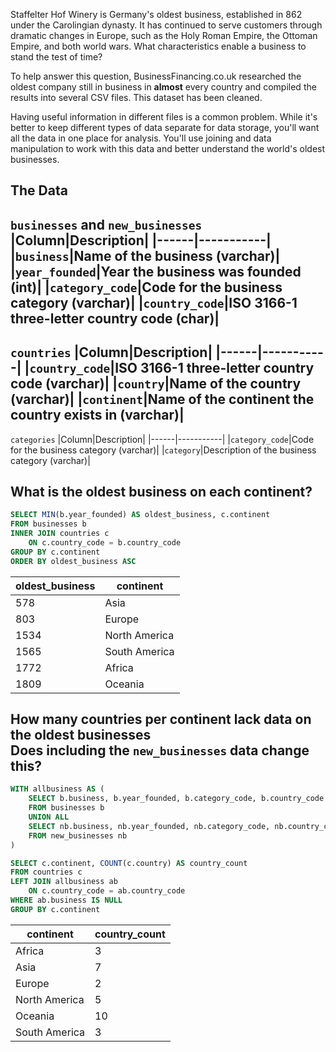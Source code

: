 Staffelter Hof Winery is Germany's oldest business, established in 862 under the Carolingian dynasty. It has continued to serve customers through dramatic changes in Europe, such as the Holy Roman Empire, the Ottoman Empire, and both world wars. What characteristics enable a business to stand the test of time?

To help answer this question, BusinessFinancing.co.uk researched the oldest company still in business in **almost** every country and compiled the results into several CSV files. This dataset has been cleaned.

Having useful information in different files is a common problem. While it's better to keep different types of data separate for data storage, you'll want all the data in one place for analysis. You'll use joining and data manipulation to work with this data and better understand the world's oldest businesses.

## The Data
`businesses` and `new_businesses`
|Column|Description|
|------|-----------|
|`business`|Name of the business (varchar)|
|`year_founded`|Year the business was founded (int)|
|`category_code`|Code for the business category (varchar)|
|`country_code`|ISO 3166-1 three-letter country code (char)|
---
`countries`
|Column|Description|
|------|-----------|
|`country_code`|ISO 3166-1 three-letter country code (varchar)|
|`country`|Name of the country (varchar)|
|`continent`|Name of the continent the country exists in (varchar)|
---
`categories`
|Column|Description|
|------|-----------|
|`category_code`|Code for the business category (varchar)|
|`category`|Description of the business category (varchar)|

## What is the oldest business on each continent?

```sql
SELECT MIN(b.year_founded) AS oldest_business, c.continent
FROM businesses b
INNER JOIN countries c
	ON c.country_code = b.country_code
GROUP BY c.continent
ORDER BY oldest_business ASC
```
|oldest_business|continent|
|------|-----------|
|578|Asia|
|803|Europe|
|1534|North America|
|1565|South America|
|1772|Africa|
|1809|Oceania|



## How many countries per continent lack data on the oldest businesses </br>  Does including the `new_businesses` data change this?

```sql
WITH allbusiness AS (
    SELECT b.business, b.year_founded, b.category_code, b.country_code 
    FROM businesses b
    UNION ALL
    SELECT nb.business, nb.year_founded, nb.category_code, nb.country_code 
    FROM new_businesses nb
)

SELECT c.continent, COUNT(c.country) AS country_count
FROM countries c
LEFT JOIN allbusiness ab
    ON c.country_code = ab.country_code
WHERE ab.business IS NULL
GROUP BY c.continent
```

|continent|country_count|
|------|-----------|
|Africa|3|
|Asia|7|
|Europe|2|
|North America|5|
|Oceania|10|
|South America|3|	
